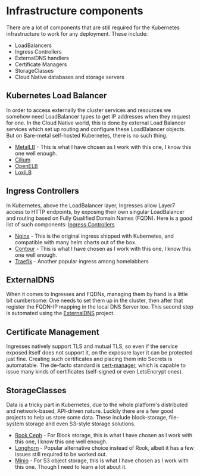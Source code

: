 # Infrastructure components

There are a lot of components that are still required for the Kubernetes infrastructure to work for any deployment. These include:

- LoadBalancers
- Ingress Controllers
- ExternalDNS handlers
- Certificate Managers
- StorageClasses
- Cloud Native databases and storage servers

## Kubernetes Load Balancer

In order to access externally the cluster services and resources we somehow need LoadBalancer types to get IP addresses when they request for one. In the Cloud Native world, this is done by external Load Balancer services which set up routing and configure these LoadBalancer objects. But on Bare-metal self-hosted Kubernetes, there is no such thing.

- [MetalLB](https://metallb.io/) - This is what I have chosen as I work with this one, I know this one well enough.
- [Cilium](https://cilium.io/)
- [OpenELB](https://github.com/openelb/openelb)
- [LoxiLB](https://www.loxilb.io/)

## Ingress Controllers

In Kubernetes, above the LoadBalancer layer, Ingresses allow Layer7 access to HTTP endpoints, by exposing their own singular LoadBalancer and routing based on Fully Qualified Domain Names (FQDN). Here is a good list of such components: [Ingress Controllers](https://kubernetes.io/docs/concepts/services-networking/ingress-controllers/)

- [Nginx](https://www.nginx.com/products/nginx-ingress-controller/) - This is the original ingress shipped with Kubernetes, and compatible with many helm charts out of the box.
- [Contour](https://projectcontour.io/) - This is what I have chosen as I work with this one, I know this one well enough.
- [Traefik](https://doc.traefik.io/traefik/providers/kubernetes-ingress/) - Another popular ingress among homelabbers

## ExternalDNS

When it comes to Ingresses and FQDNs, managing them by hand is a little bit cumbersome: One needs to set them up in the cluster, then after that register the FQDN-IP mapping in the local DNS Server too. This second step is automated using the [ExternalDNS](https://github.com/kubernetes-sigs/external-dns) project.

## Certificate Management

Ingresses natively support TLS and mutual TLS, so even if the service exposed itself does not support it, on the exposure layer it can be protected just fine. Creating such certificates and placing them into Secrets is automatable. The de-facto standard is [cert-manager](https://github.com/cert-manager/cert-manager), which is capable to issue many kinds of certificates (self-signed or even LetsEncrypt ones).

## StorageClasses

Data is a tricky part in Kubernetes, due to the whole platform's distributed and network-based, API-driven nature. Luckily there are a few good projects to help us store some data. These include block-storage, file-system storage and even S3-style storage solutions.

- [Rook Ceph](https://rook.io/) - For Block storage, this is what I have chosen as I work with this one, I know this one well enough.
- [Longhorn](https://longhorn.io/) - Popular alternative choice instead of Rook, albeit it has a few issues still required to be worked out.
- [Minio](https://www.min.io/) - For S3 object storage, this is what I have chosen as I work with this one. Though I need to learn a lot about it.
